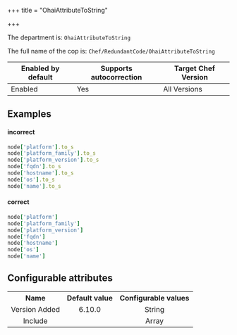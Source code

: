 +++
title = "OhaiAttributeToString"

+++

<!-- This content is automatically generated. See https://github.com/chef/chef-web-docs/blob/main/generated/README.md -->

The department is: `OhaiAttributeToString`

The full name of the cop is: `Chef/RedundantCode/OhaiAttributeToString`

| Enabled by default | Supports autocorrection | Target Chef Version |
| --- | --- | --- |
| Enabled | Yes | All Versions |

## Examples


#### incorrect

```ruby
node['platform'].to_s
node['platform_family'].to_s
node['platform_version'].to_s
node['fqdn'].to_s
node['hostname'].to_s
node['os'].to_s
node['name'].to_s
```

#### correct

```ruby
node['platform']
node['platform_family']
node['platform_version']
node['fqdn']
node['hostname']
node['os']
node['name']
```

## Configurable attributes

<table>
<tbody><tr>
<th>Name</th>
<th>Default value</th>
<th>Configurable values</th>
</tr>
<tr>
<td style="text-align:center">Version Added</td>
<td style="text-align:center">6.10.0</td>
<td style="text-align:center">String</td>
</tr>
<tr><td style="text-align:center">Include</td>
<td style="text-align:center"><ul>
</ul>
</td>
<td style="text-align:center">Array</td>
</tr></tbody></table>
